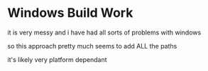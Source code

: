 # Windows Build Work

it is very messy and i have had all sorts of problems with windows

so this approach pretty much seems to add ALL the paths

it's likely very platform dependant